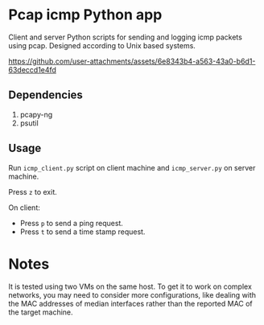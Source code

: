 # Pcap icmp Python app
Client and server Python scripts for sending and logging icmp packets using pcap. Designed according to Unix based systems.


https://github.com/user-attachments/assets/6e8343b4-a563-43a0-b6d1-63deccd1e4fd


## Dependencies
1. pcapy-ng
2. psutil

## Usage
Run `icmp_client.py` script on client machine and `icmp_server.py` on server machine.

Press `z` to exit.

On client:
- Press `p` to send a ping request.
- Press `t` to send a time stamp request.

# Notes
It is tested using two VMs on the same host. To get it to work on complex networks, you may need to consider more configurations, like dealing with the MAC addresses of median interfaces rather than the reported MAC of the target machine.
